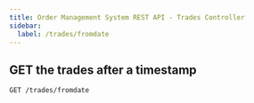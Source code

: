 ```yaml
---
title: Order Management System REST API - Trades Controller
sidebar:
  label: /trades/fromdate
---
```


## GET the trades after a timestamp

`GET /trades/fromdate`
